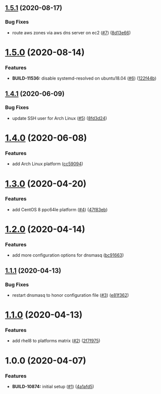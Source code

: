 ## [1.5.1](https://github.com/mongodb-ansible-roles/ansible-role-dnsmasq/compare/v1.5.0...v1.5.1) (2020-08-17)


### Bug Fixes

* route aws zones via aws dns server on ec2 ([#7](https://github.com/mongodb-ansible-roles/ansible-role-dnsmasq/issues/7)) ([8d13e66](https://github.com/mongodb-ansible-roles/ansible-role-dnsmasq/commit/8d13e66cf70e1b37bbd1b93d5b24626f428555fe))

# [1.5.0](https://github.com/mongodb-ansible-roles/ansible-role-dnsmasq/compare/v1.4.1...v1.5.0) (2020-08-14)


### Features

* **BUILD-11536:** disable systemd-resolved on ubuntu18.04 ([#6](https://github.com/mongodb-ansible-roles/ansible-role-dnsmasq/issues/6)) ([122f44b](https://github.com/mongodb-ansible-roles/ansible-role-dnsmasq/commit/122f44be3b82b57cc5ce3727fae923c605ab3467))

## [1.4.1](https://github.com/mongodb-ansible-roles/ansible-role-dnsmasq/compare/v1.4.0...v1.4.1) (2020-06-09)


### Bug Fixes

* update SSH user for Arch Linux ([#5](https://github.com/mongodb-ansible-roles/ansible-role-dnsmasq/issues/5)) ([8fd3d24](https://github.com/mongodb-ansible-roles/ansible-role-dnsmasq/commit/8fd3d242401dd4e11acf528ffe96939ca4a12f13))

# [1.4.0](https://github.com/mongodb-ansible-roles/ansible-role-dnsmasq/compare/v1.3.0...v1.4.0) (2020-06-08)


### Features

* add Arch Linux platform ([cc59094](https://github.com/mongodb-ansible-roles/ansible-role-dnsmasq/commit/cc59094dfe23cb3e9d5d6f91153058f6dd341c0e))

# [1.3.0](https://github.com/mongodb-ansible-roles/ansible-role-dnsmasq/compare/v1.2.0...v1.3.0) (2020-04-20)


### Features

* add CentOS 8 ppc64le platform ([#4](https://github.com/mongodb-ansible-roles/ansible-role-dnsmasq/issues/4)) ([47f83eb](https://github.com/mongodb-ansible-roles/ansible-role-dnsmasq/commit/47f83eb213818025ed42270018370119e2a1117a))

# [1.2.0](https://github.com/mongodb-ansible-roles/ansible-role-dnsmasq/compare/v1.1.1...v1.2.0) (2020-04-14)


### Features

* add more configuration options for dnsmasq ([bc91663](https://github.com/mongodb-ansible-roles/ansible-role-dnsmasq/commit/bc916634d190620ef366183c01c04a8666d3f164))

## [1.1.1](https://github.com/mongodb-ansible-roles/ansible-role-dnsmasq/compare/v1.1.0...v1.1.1) (2020-04-13)


### Bug Fixes

* restart dnsmasq to honor configuration file ([#3](https://github.com/mongodb-ansible-roles/ansible-role-dnsmasq/issues/3)) ([e81f362](https://github.com/mongodb-ansible-roles/ansible-role-dnsmasq/commit/e81f362c257d5ad8e492ad1546ee7cf19747eaed))

# [1.1.0](https://github.com/mongodb-ansible-roles/ansible-role-dnsmasq/compare/v1.0.0...v1.1.0) (2020-04-13)


### Features

* add rhel8 to platforms matrix ([#2](https://github.com/mongodb-ansible-roles/ansible-role-dnsmasq/issues/2)) ([2f7f975](https://github.com/mongodb-ansible-roles/ansible-role-dnsmasq/commit/2f7f975d26177e8128dcd210d48ce2d9f0421789))

# 1.0.0 (2020-04-07)


### Features

* **BUILD-10874:** initial setup ([#1](https://github.com/mongodb-ansible-roles/ansible-role-dnsmasq/issues/1)) ([4a1afd5](https://github.com/mongodb-ansible-roles/ansible-role-dnsmasq/commit/4a1afd5bb9dadba3e69d243f81e80b2183b30a47))
